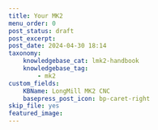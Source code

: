 ```yaml
---
title: Your MK2
menu_order: 0
post_status: draft
post_excerpt: 
post_date: 2024-04-30 18:14
taxonomy:
    knowledgebase_cat: lmk2-handbook
    knowledgebase_tag:
        - mk2
custom_fields:
    KBName: LongMill MK2 CNC
    basepress_post_icon: bp-caret-right
skip_file: yes
featured_image: 
---
```


